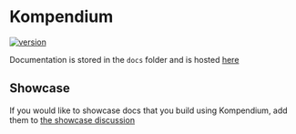 # Kompendium

[![version](https://img.shields.io/maven-central/v/io.bkbn/kompendium-core?style=flat-square)](https://search.maven.org/search?q=io.bkbn%20kompendium)

Documentation is stored in the `docs` folder and is hosted [here](https://bkbn.gitbook.io/kompendium)

## Showcase

If you would like to showcase docs that you build using Kompendium, add them to [the showcase discussion](https://github.com/bkbnio/kompendium/discussions/444)
